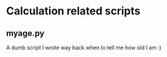 # Calculation related scripts

## myage.py
A dumb script I wrote way back when to tell me how old I am :)
